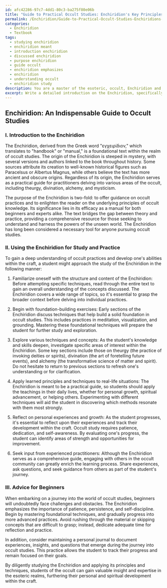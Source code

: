 ```yaml
---
id: afc42286-97c7-4dd1-80c3-ba275f80e06b
title: "Guide to Practical Occult Studies: Enchiridion's Key Principles"
permalink: /Enchiridion/Guide-to-Practical-Occult-Studies-Enchiridions-Key-Principles/
categories:
  - Enchiridion
  - Textbook
tags:
  - studying enchiridion
  - enchiridion meant
  - introduction enchiridion
  - discussed enchiridion
  - purpose enchiridion
  - guide occult
  - enchiridion emphasizes
  - enchiridion
  - understanding occult
  - enchiridion study
description: You are a master of the esoteric, occult, Enchiridion and education, you have written many textbooks on the subject in ways that provide students with rich and deep understanding of the subject. You are being asked to write textbook-like sections on a topic and you do it with full context, explainability, and reliability in accuracy to the true facts of the topic at hand, in a textbook style that a student would easily be able to learn from, in a rich, engaging, and contextual way. Always include relevant context (such as formulas and history), related concepts, and in a way that someone can gain deep insights from.
excerpt: Write a detailed introduction on the Enchiridion, specifically discussing its history, purpose, and significance within the realm of occult studies. Additionally, provide a comprehensive, step-by-step guide on how a student can effectively use this Enchiridion to gain a deep understanding of occult practices and develop their own abilities within the craft. Include key sections of the text that can teach various techniques and concepts, as well as offering advice for beginners to build a solid foundation in occult studies.
---
```


## Enchiridion: An Indispensable Guide to Occult Studies

### I. Introduction to the Enchiridion

The Enchiridion, derived from the Greek word "εγχειρίδιον," which translates to "handbook" or "manual," is a foundational text within the realm of occult studies. The origin of the Enchiridion is steeped in mystery, with several versions and authors linked to the book throughout history. Some sources attribute its creation to well-known historical figures such as Paracelsus or Albertus Magnus, while others believe the text has more ancient and obscure origins. Regardless of its origin, the Enchiridion serves as a practical guide for practitioners delving into various areas of the occult, including theurgy, divination, alchemy, and mysticism.

The purpose of the Enchiridion is two-fold: to offer guidance on occult practices and to enlighten the reader on the underlying principles of occult knowledge. Its significance lies in its efficacy as a manual for both beginners and experts alike. The text bridges the gap between theory and practice, providing a comprehensive resource for those seeking to understand and harness the powers of the unseen world. The Enchiridion has long been considered a necessary tool for anyone pursuing occult studies.

### II. Using the Enchiridion for Study and Practice

To gain a deep understanding of occult practices and develop one's abilities within the craft, a student might approach the study of the Enchiridion in the following manner:

1. Familiarize oneself with the structure and content of the Enchiridion: Before attempting specific techniques, read through the entire text to gain an overall understanding of the concepts discussed. The Enchiridion covers a wide range of topics, so it's essential to grasp the broader context before delving into individual practices.

2. Begin with foundation-building exercises: Early sections of the Enchiridion discuss techniques that help build a solid foundation in occult studies. This includes practices in meditation, visualization, and grounding. Mastering these foundational techniques will prepare the student for further study and exploration.

3. Explore various techniques and concepts: As the student's knowledge and skills deepen, investigate specific areas of interest within the Enchiridion. Some key sections include those on theurgy (the practice of invoking deities or spirits), divination (the art of foretelling future events), and alchemy (the transformative science of matter and spirit). Do not hesitate to return to previous sections to refresh one's understanding or for clarification.

4. Apply learned principles and techniques to real-life situations: The Enchiridion is meant to be a practical guide, so students should apply the teachings in their daily lives, whether for personal growth, spiritual advancement, or helping others. Experimenting with different techniques will aid the student in discovering which methods resonate with them most strongly.

5. Reflect on personal experiences and growth: As the student progresses, it's essential to reflect upon their experiences and track their development within the craft. Occult study requires patience, dedication, and self-awareness. By evaluating one's progress, the student can identify areas of strength and opportunities for improvement.

6. Seek input from experienced practitioners: Although the Enchiridion serves as a comprehensive guide, engaging with others in the occult community can greatly enrich the learning process. Share experiences, ask questions, and seek guidance from others as part of the student's journey.

### III. Advice for Beginners

When embarking on a journey into the world of occult studies, beginners will undoubtedly face challenges and obstacles. The Enchiridion emphasizes the importance of patience, persistence, and self-discipline. Begin by mastering foundational techniques, and gradually progress into more advanced practices. Avoid rushing through the material or skipping concepts that are difficult to grasp; instead, dedicate adequate time for reflection and practice.

In addition, consider maintaining a personal journal to document experiences, insights, and questions that emerge during the journey into occult studies. This practice allows the student to track their progress and remain focused on their goals.

By diligently studying the Enchiridion and applying its principles and techniques, students of the occult can gain valuable insight and expertise in the esoteric realms, furthering their personal and spiritual development within the craft.
